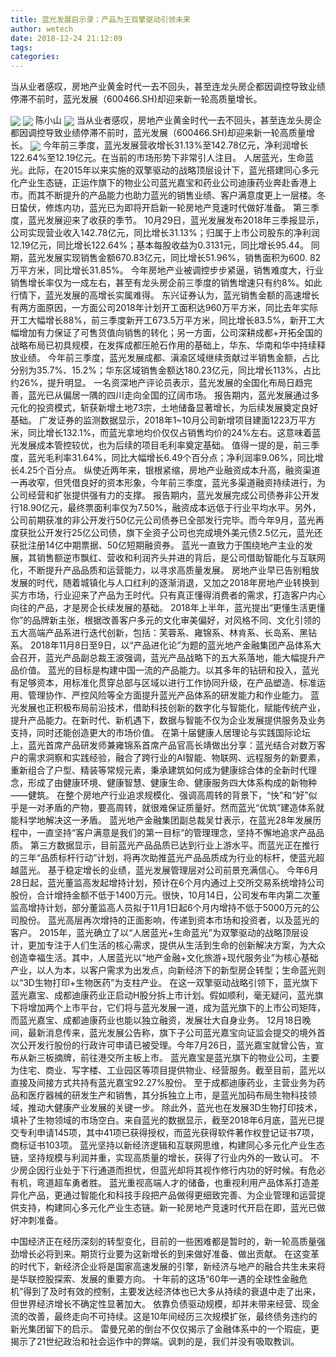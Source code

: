 ```yaml
---
title: 蓝光发展启示录：产品为王双擎驱动引领未来
author: wetech
date: 2018-12-24 21:12:09
tags: 
categories: 
---
```

当从业者感叹，房地产业黄金时代一去不回头，甚至连龙头房企都因调控导致业绩停滞不前时，蓝光发展（600466.SH)却迎来新一轮高质量增长。
<!-- more -->
<img align="center" border="0" src="https://imgcdn.yicai.com/uppics/images/2018/12/b8338b127d4ab14369b0914c957e9bcf.jpg" />
<img align="center" border="0" src="https://imgcdn.yicai.com/uppics/images/2018/12/94742c1f585f986cf88fa069cfce3463.jpg" />
陈小山
<img align="center" border="0" src="https://imgcdn.yicai.com/uppics/images/2018/12/d9cb646a452c5bfd85e501e6f3c6dfaf.jpg" />
当从业者感叹，房地产业黄金时代一去不回头，甚至连龙头房企都因调控导致业绩停滞不前时，蓝光发展（600466.SH)却迎来新一轮高质量增长。
<img align="center" border="0" src="https://imgcdn.yicai.com/uppics/images/2018/12/e00db6447870f6e56d7af33a05257e59.jpg" />
今年前三季度，蓝光发展营收增长31.13%至142.78亿元，净利润增长122.64%至12.19亿元。在当前的市场形势下非常引人注目。
人居蓝光，生命蓝光。此际，在2015年以来实施的双擎驱动的战略顶层设计下，蓝光搭建同心多元化产业生态链，正运作旗下的物业公司蓝光嘉宝和药业公司迪康药业奔赴香港上市。而其不断提升的产品能力也助力蓝光的销售业绩、客户满意度更上一层楼。冬日蛰伏，修炼内功，蓝光已为即将开启新一轮房地产竞速时代做好准备。
第三季度，蓝光发展迎来了收获的季节。
10月29日，蓝光发展发布2018年三季报显示，公司实现营业收入142.78亿元，同比增长31.13%；归属于上市公司股东的净利润12.19亿元，同比增长122.64%；基本每股收益为0.3131元，同比增长95.44。
同期，蓝光发展实现销售金额670.83亿元，同比增长51.96%，销售面积为600. 82万平方米，同比增长31.85%。
今年房地产业被调控步步紧逼，销售难度大，行业销售增长率仅为一成左右，甚至有龙头房企前三季度的销售增速只有约8%。如此行情下，蓝光发展的高增长实属难得。
东兴证券认为，蓝光销售金额的高速增长有两方面原因，一方面公司2018年计划开工面积达960万平方米，同比去年实际开工大幅增长88%，前三季度新开工673.5万平方米，同比增长83.5%，新开工大幅增加有力保证了可售货值向销售的转化；另一方面，公司深耕成都+开拓全国的战略布局已初具规模，在发挥成都压舱石作用的基础上，华东、华南和华中持续释放业绩。
今年前三季度，蓝光发展成都、滇渝区域继续贡献过半销售金额，占比分别为35.7%、15.2%；华东区域销售金额达180.23亿元，同比增长113%，占比约26%，提升明显。
一名资深地产评论员表示，蓝光发展的全国化布局日趋完善，蓝光已从偏居一隅的四川走向全国的辽阔市场。
报告期内，蓝光发展通过多元化的投资模式，斩获新增土地73宗，土地储备显著增长，为后续发展奠定良好基础。
广发证券的监测数据显示，2018年1~10月公司新增项目建面1223万平方米，同比增长132.1%，而蓝光拿地均价仅仅占销售均价的24%左右。这意味着蓝光发展成本管控较优，也为后续的项目毛利率奠定基础。
值得一提的是，前三季度，蓝光毛利率31.64%，同比大幅增长6.49个百分点；净利润率9.06%，同比增长4.25个百分点。
纵使近两年来，银根紧缩，房地产业融资成本升高，融资渠道一再收窄，但凭借良好的资本形象，今年前三季度，蓝光多渠道融资持续进行，为公司经营和扩张提供强有力的支撑。
报告期内，蓝光发展完成公司债券非公开发行18.90亿元，最终票面利率仅为7.50%，融资成本远低于行业平均水平。另外，公司前期获准的非公开发行50亿元公司债券已全部发行完毕。而今年9月，蓝光再度获批公开发行25亿公司债，旗下全资子公司也完成境外美元债2.5亿元，蓝光还获批注册14亿中期票据、50亿短期融资券。
蓝光一直致力于围绕地产主业的发展，其销售额逆市飘红、营收和利润齐头并进的背后，是公司借助智能化与互联网化，不断提升产品品质和运营能力，以寻求高质量发展。
房地产业早已告别粗放发展的时代，随着城镇化与人口红利的逐渐消退，又加之2018年房地产业转换到买方市场，行业迎来了产品为王时代。只有真正懂得消费者的需求，打造客户内心向往的产品，才是房企长续发展的基础。
2018年上半年，蓝光提出“更懂生活更懂你”的品牌新主张，根据改善客户多元的文化审美偏好，对风格不同、文化引领的五大高端产品系进行迭代创新，包括：芙蓉系、雍锦系、林肯系、长岛系、黑钻系。
2018年11月8日至9日，以“产品进化论”为题的蓝光地产金融集团产品体系大会召开，蓝光产品副总裁王波强调，蓝光产品战略下的五大系落地，能大幅提升产品价值。
蓝光的目标是构建中国一流的产品能力。以其多年的钻研和投入，蓝光有足够资本，用标准化贯穿总部与区域以进行工作协同升级，在产品塑造、标准运用、管理协作、严控风险等全方面提升蓝光产品体系的研发能力和作业能力。
蓝光发展也正积极布局前沿技术，借助科技创新的数字化与智能化，赋能传统产业，提升产品能力。在新时代、新机遇下，数据与智能不仅为企业发展提供服务及业务支持，同时还能创造更大的市场价值。
在第十届健康人居理论与实践国际论坛上，蓝光首席产品研发师兼雍锦系首席产品官高长靖做出分享：蓝光结合对数万客户的需求洞察和实践经验，融合了跨行业的AI智能、物联网、远程服务的新要素，重新组合了户型、精装等常规元素，秉承建筑如何成为健康综合体的全新时代理念，形成了由健康环境、健康智慧、健康生命、健康服务四大体系构成的新物种——健筑。
在整个房地产行业追求规模化、强调高周转的背景下，“快”和“好”似乎是一对矛盾的产物，要高周转，就很难保证质量好。然而蓝光“优筑”建造体系就能科学地解决这一矛盾。
蓝光地产金融集团副总裁吴廿表示，在蓝光28年发展历程中，一直坚持“客户满意是我们的第一目标”的管理理念，坚持不懈地追求产品品质。
第三方数据显示，目前蓝光产品品质已达到行业上游水平。而蓝光正在推行的三年“品质标杆行动”计划，将再次助推蓝光产品品质成为行业的标杆，使蓝光超越蓝光。
基于稳定增长的业绩，蓝光发展管理层对公司前景充满信心。
今年6月28日起，蓝光董监高发起增持计划，预计在6个月内通过上交所交易系统增持公司股份，合计增持金额不低于1400万元。很快，10月14日，公司发布年内第二次董监高增持计划，部分董监高人员拟于11月1日起6个月内增持不低于5000万元的公司股份。
蓝光高层再次增持的正面影响，传递到资本市场和投资者，以及蓝光的客户。
2015年，蓝光确立了以“人居蓝光+生命蓝光”为双擎驱动的战略顶层设计，更加专注于人们生活的核心需求，提供从生活到生命的创新解决方案，为大众创造幸福生活。其中，人居蓝光以“地产金融+文化旅游+现代服务业”为核心基础产业，以人为本，以客户需求为出发点，向新经济下的新型房企转型；生命蓝光则以“3D生物打印+生物医药”为支柱产业。
在这一双擎驱动战略引领下，蓝光旗下蓝光嘉宝、成都迪康药业正启动H股分拆上市计划。假如顺利，毫无疑问，蓝光旗下将增加两个上市平台，它们将与蓝光发展一道，成为蓝光旗下的上市公司矩阵，而蓝光嘉宝、成都迪康药业也能以独立融资，发展壮大自身业务。
12月18日晚间，最新消息传来，蓝光发展公告称，旗下子公司蓝光嘉宝向证监会提交的境外首次公开发行股份的行政许可申请已被受理。今年7月26日，蓝光嘉宝就曾公告，宣布从新三板摘牌，前往港交所主板上市。
蓝光嘉宝是蓝光旗下的物业公司，主要为住宅、商业、写字楼、工业园区等项目提供物业、经营服务。截至目前，蓝光以直接及间接方式共持有蓝光嘉宝92.27%股份。
至于成都迪康药业，主营业务为药品和医疗器械的研发生产和销售，其分拆独立上市，是蓝光加码布局生物科技领域，推动大健康产业发展的关键一步。
除此外，蓝光也在发展3D生物打印技术，填补了生物领域的市场空白。来自蓝光的数据显示，截至2018年6月底，蓝光已提交专利申请145项，其中41项已获得授权，而蓝光获得软件著作权登记证书7项，商标证书103项。
蓝光坚持以新经济逻辑和互联网思维，构建同心多元化产业生态链，坚持规模与利润并重，实现高质量的增长，获得了行业内外的一致认可。
不少房企因行业处于下行通道而担忧，但蓝光却将其视作修行内功的好时候。有危必有机，弯道超车勇者胜。
蓝光重视高端人才的储备，也重视利用产品体系打造差异化产品，更通过智能化和科技手段把产品做得更细致完善、为企业管理和运营提供支持，构建同心多元化产业生态链。新一轮房地产竞速时代开启在即，蓝光已做好冲刺准备。
 
 
中国经济正在经历深刻的转型变化，目前的一些困难都是暂时的，新一轮高质量强劲增长必将到来。期货行业要为这新增长的到来做好准备、做出贡献。
在这变革的时代下，新经济企业将是国家高速发展的引擎，新经济与地产的融合共生未来将是华联控股探索、发展的重要方向。
十年前的这场“60年一遇的全球性金融危机”得到了及时有效的控制，主要发达经济体也已大多从持续的衰退中走了出来，但世界经济增长不确定性显著加大。
依靠负债驱动规模，却并未带来经营、现金流的改善，最终走向不可持续。这是10年间经历三次规模扩张，最终债务违约的新光集团留下的启示。
雷曼兄弟的倒台不仅仅揭示了金融体系中的一个瑕疵，更揭示了21世纪政治和社会运作中的弊端。讽刺的是，我们并没有吸取教训。
